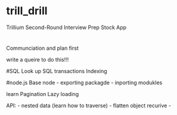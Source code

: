 # trill_drill


Trillium Second-Round Interview Prep Stock App


#

Communciation and plan first 

write a queire to do this!!!

#SQL
Look up SQL transactions 
Indexing 

#node.js
Base node 
    - exporting packagde 
    - inporting modukles 

learn Pagination
Lazy loading

API:
    - nested data (learn how to traverse) - flatten object recurive 
    - 
